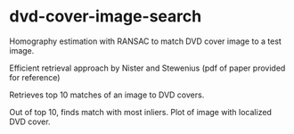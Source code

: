 # dvd-cover-image-search

Homography estimation with RANSAC to match DVD cover image to a test image.

Efficient retrieval approach by Nister and Stewenius (pdf of paper provided for reference)

Retrieves top 10 matches of an image to DVD covers.

Out of top 10, finds match with most inliers. Plot of image with localized DVD cover.
